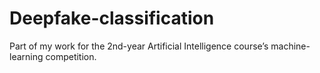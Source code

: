 # Deepfake-classification
Part of my work for the 2nd-year Artificial Intelligence course’s machine-learning competition.
